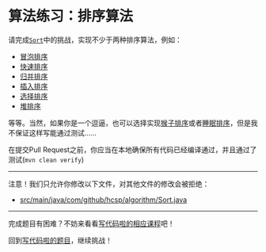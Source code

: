 # 算法练习：排序算法

请完成[`Sort`](https://github.com/hcsp/sort-algorithm-practice/blob/master/src/main/java/com/github/hcsp/algorithm/Sort.java)中的挑战，实现不少于两种排序算法，例如：

- [冒泡排序](https://zh.wikipedia.org/wiki/%E5%86%92%E6%B3%A1%E6%8E%92%E5%BA%8F)
- [快速排序](https://zh.wikipedia.org/wiki/快速排序)
- [归并排序](https://zh.wikipedia.org/wiki/归并排序)
- [插入排序](https://zh.wikipedia.org/wiki/插入排序)
- [选择排序](https://zh.wikipedia.org/wiki/选择排序)
- [堆排序](https://zh.wikipedia.org/wiki/堆排序)

等等。当然，如果你是一个逗逼，也可以选择实现[猴子排序](https://zh.wikipedia.org/wiki/Bogo排序)或者[睡眠排序](https://www.zhihu.com/question/31387715)，但是我不保证这样写能通过测试……

在提交Pull Request之前，你应当在本地确保所有代码已经编译通过，并且通过了测试(`mvn clean verify`)

-----
注意！我们只允许你修改以下文件，对其他文件的修改会被拒绝：
- [src/main/java/com/github/hcsp/algorithm/Sort.java](https://github.com/hcsp/sort-algorithm-practice/blob/master/src/main/java/com/github/hcsp/algorithm/Sort.java)
-----


完成题目有困难？不妨来看看[写代码啦的相应课程](https://xiedaimala.com/tasks/9bf0fb20-929d-4e17-891a-4673291d74a0)吧！

回到[写代码啦的题目](https://xiedaimala.com/tasks/9bf0fb20-929d-4e17-891a-4673291d74a0/quizzes/1b0fc390-74ad-4f55-b355-90b8a9154cc5)，继续挑战！ 
